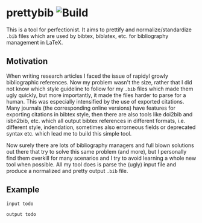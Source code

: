 # prettybib ![Build](https://github.com/whiterock/prettybib/workflows/Build%20Native/badge.svg)
This is a tool for perfectionist. It aims to prettify and normalize/standardize `.bib` files which are used by bibtex, biblatex, etc. for bibliography management in LaTeX.

## Motivation
When writing research articles I faced the issue of rapidyl growly bibliographic references. Now my problem wasn't the size, rather that I did not know which style guideline to follow for my `.bib` files which made them ugly quickly, but more importantly, it made the files harder to parse for a human. This was especially intensified by the use of exported citations. Many journals (the corresponding online versions) have features for exporting citations in bibtex style, then there are also tools like doi2bib and isbn2bib, etc. which all output bibtex references in different formats, i.e. different style, indendation, sometimes also errorneous fields or deprecated syntax etc. which lead me to build this simple tool. 

Now surely there are lots of bibliography managers and full blown solutions out there that try to solve this same problem (and more), but I personally find them overkill for many scenarios and I try to avoid learning a whole new tool when possible. All my tool does is parse the (ugly) input file and produce a normalized and pretty output `.bib` file.

## Example
```
input todo
```

```
output todo
```
